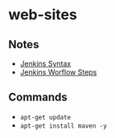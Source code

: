 # web-sites

## Notes

* [Jenkins Syntax](https://www.jenkins.io/doc/book/pipeline/syntax/)
* [Jenkins Worflow Steps](https://www.jenkins.io/doc/pipeline/steps/workflow-basic-steps/)

## Commands 

* `apt-get update`
* `apt-get install maven -y`
